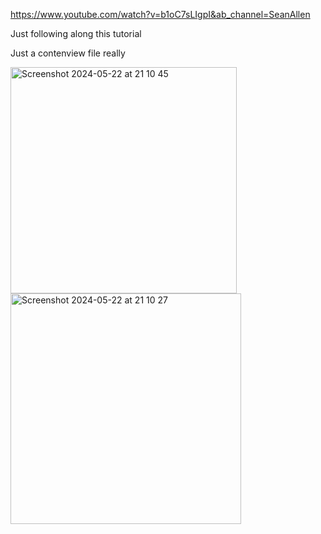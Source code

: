 

https://www.youtube.com/watch?v=b1oC7sLIgpI&ab_channel=SeanAllen

Just following along this tutorial

Just a contenview file really

<img width="362" alt="Screenshot 2024-05-22 at 21 10 45" src="https://github.com/YashavikaSingh/SwiftUI-Weather/assets/65505787/40d935f3-9545-4a6a-84a3-3e4dee0e3769">

<img width="369" alt="Screenshot 2024-05-22 at 21 10 27" src="https://github.com/YashavikaSingh/SwiftUI-Weather/assets/65505787/7af5414a-61b9-40e7-b2a1-c21ccf7a409b">

